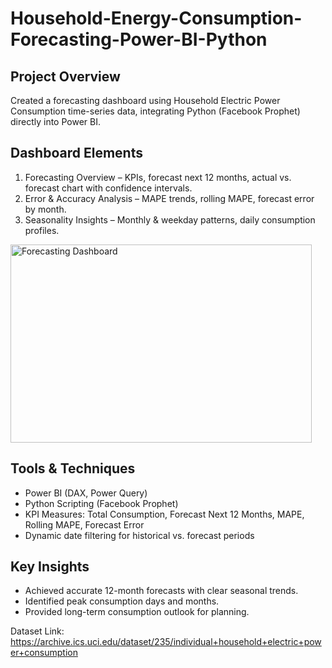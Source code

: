 # Household-Energy-Consumption-Forecasting-Power-BI-Python

## Project Overview
Created a forecasting dashboard using Household Electric Power Consumption time-series data, integrating Python (Facebook Prophet) directly into Power BI.

## Dashboard Elements
1. Forecasting Overview – KPIs, forecast next 12 months, actual vs. forecast chart with confidence intervals.  
2. Error & Accuracy Analysis – MAPE trends, rolling MAPE, forecast error by month.  
3. Seasonality Insights – Monthly & weekday patterns, daily consumption profiles.

<img width="482" height="317" alt="Forecasting Dashboard" src="https://github.com/user-attachments/assets/88cdb2b4-5faf-42ac-a1d4-8167d324df24" />

## Tools & Techniques
- Power BI (DAX, Power Query)
- Python Scripting (Facebook Prophet)
- KPI Measures: Total Consumption, Forecast Next 12 Months, MAPE, Rolling MAPE, Forecast Error
- Dynamic date filtering for historical vs. forecast periods

## Key Insights
- Achieved accurate 12-month forecasts with clear seasonal trends.
- Identified peak consumption days and months.
- Provided long-term consumption outlook for planning.

Dataset Link: https://archive.ics.uci.edu/dataset/235/individual+household+electric+power+consumption
